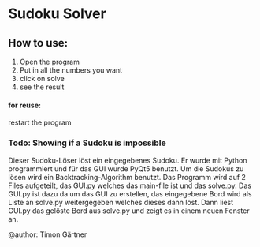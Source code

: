 # Sudoku Solver

## How to use:
1. Open the program
2. Put in all the numbers you want
3. click on solve
4. see the result

#### for reuse: 
restart the program


### Todo: Showing if a Sudoku is impossible



Dieser Sudoku-Löser löst ein eingegebenes Sudoku.
Er wurde mit Python programmiert und für das GUI wurde PyQt5 benutzt. 
Um die Sudokus zu lösen wird ein Backtracking-Algorithm benutzt. Das Programm wird auf 2 Files aufgeteilt, das GUI.py welches das main-file ist und das solve.py.
Das GUI.py ist dazu da um das GUI zu erstellen, das eingegebene Bord wird als Liste an solve.py weitergegeben welches dieses dann löst. Dann liest GUI.py das gelöste Bord aus solve.py und zeigt es in einem neuen Fenster an.




@author: Timon Gärtner
